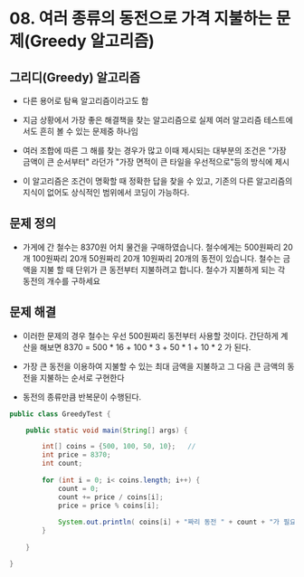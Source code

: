 # 08. 여러 종류의 동전으로 가격 지불하는 문제(Greedy 알고리즘)

## 그리디(Greedy) 알고리즘 

- 다른 용어로 탐욕 알고리즘이라고도 함 

- 지금 상황에서 가장 좋은 해결책을 찾는 알고리즘으로 실제 여러 알고리즘 테스트에서도 흔히 볼 수 있는 문제중 하나임

- 여러 조합에 따른 그 해를 찾는 경우가 많고 이때 제시되는 대부분의 조건은 "가장 금액이 큰 순서부터" 라던가 "가장 면적이 큰 타일을 우선적으로"등의 방식에 제시

- 이 알고리즘은 조건이 명확할 때 정확한 답을 찾을 수 있고, 기존의 다른 알고리즘의 지식이 없어도 상식적인 범위에서 코딩이 가능하다.


## 문제 정의

- 가게에 간 철수는 8370원 어치 물건을 구매하였습니다. 철수에게는 500원짜리 20개 100원짜리 20개  50원짜리 20개 10원짜리 20개의 동전이 있습니다. 철수는 금액을 지불 할 때 단위가 큰 동전부터 지불하려고 합니다. 철수가 지불하게 되는 각 동전의 개수를 구하세요

## 문제 해결

- 이러한 문제의 경우 철수는 우선 500원짜리 동전부터 사용할 것이다. 간단하게 계산을 해보면 8370 = 500 * 16 + 100 * 3 + 50 * 1 + 10 * 2 가 된다. 

- 가장 큰 동전을 이용하여 지불할 수 있는 최대 금액을 지불하고 그 다음 큰 금액의 동전을 지불하는 순서로 구현한다

- 동전의 종류만큼 반복문이 수행된다.

```java
public class GreedyTest {

	public static void main(String[] args) {

		int[] coins = {500, 100, 50, 10};   // 
		int price = 8370;
		int count;
		
		for (int i = 0; i< coins.length; i++) {
			count = 0;
			count += price / coins[i];
			price = price % coins[i]; 
			
			System.out.println( coins[i] + "짜리 동전 " + count + "가 필요합니다.");
		}
		
	}

}
```







